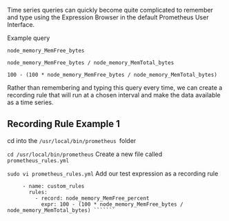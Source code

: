 Time series queries can quickly become quite complicated to remember and type using the Expression Browser in the default Prometheus User Interface.

Example query

`node_memory_MemFree_bytes`

`node_memory_MemFree_bytes / node_memory_MemTotal_bytes`

`100 - (100 * node_memory_MemFree_bytes / node_memory_MemTotal_bytes)`

Rather than remembering and typing this query every time, we can create a recording rule that will run at a chosen interval and make the data available as a time series.


## Recording Rule Example 1
cd into the `/usr/local/bin/prometheus `folder


`cd /usr/local/bin/prometheus`
Create a new file called `prometheus_rules.yml`


`sudo vi prometheus_rules.yml`
Add our test expression as a recording rule


```groups:
     - name: custom_rules
       rules:
         - record: node_memory_MemFree_percent
           expr: 100 - (100 * node_memory_MemFree_bytes / node_memory_MemTotal_bytes) ```````


